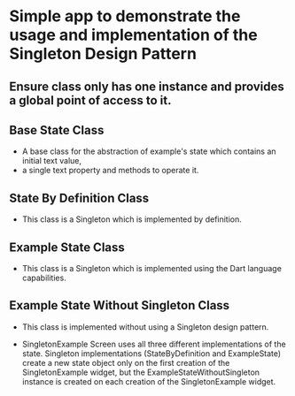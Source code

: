 # Simple app to demonstrate the usage and implementation of the Singleton Design Pattern

## Ensure class only has one instance and provides a global point of access to it.

## Base State Class
- A base class for the abstraction of example's state which contains an initial text value,
- a single text property and methods to operate it.

## State By Definition Class
- This class is a Singleton which is implemented by definition.

## Example State Class
- This class is a Singleton which is implemented using the Dart language capabilities.

## Example State Without Singleton Class
- This class is implemented without using a Singleton design pattern.



- SingletonExample Screen uses all three different implementations of the state. Singleton implementations
(StateByDefinition and ExampleState) create a new state object only on the first creation
of the SingletonExample widget, but the ExampleStateWithoutSingleton instance is created on each
creation of the SingletonExample widget.